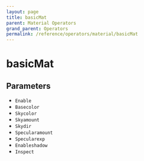 ```yaml
---
layout: page
title: basicMat
parent: Material Operators
grand_parent: Operators
permalink: /reference/operators/material/basicMat
---
```


# basicMat

## Parameters

* `Enable`
* `Basecolor`
* `Skycolor`
* `Skyamount`
* `Skydir`
* `Specularamount`
* `Specularexp`
* `Enableshadow`
* `Inspect`
